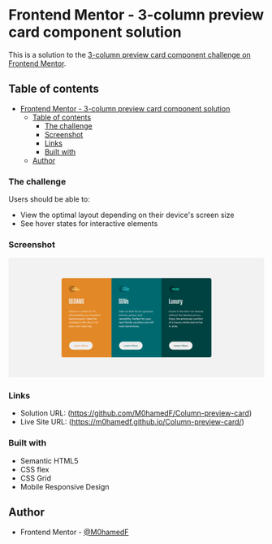 # Frontend Mentor - 3-column preview card component solution
This is a solution to the [3-column preview card component challenge on Frontend Mentor](https://www.frontendmentor.io/challenges/3column-preview-card-component-pH92eAR2-).

## Table of contents
- [Frontend Mentor - 3-column preview card component solution](#frontend-mentor---3-column-preview-card-component-solution)
  - [Table of contents](#table-of-contents)
    - [The challenge](#the-challenge)
    - [Screenshot](#screenshot)
    - [Links](#links)
    - [Built with](#built-with)
  - [Author](#author)

### The challenge
Users should be able to:
- View the optimal layout depending on their device's screen size
- See hover states for interactive elements

### Screenshot
![Status-Preview-Card](images/Screenshot.png)

### Links
- Solution URL: (https://github.com/M0hamedF/Column-preview-card)
- Live Site URL: (https://m0hamedf.github.io/Column-preview-card/)

### Built with
- Semantic HTML5
- CSS flex
- CSS Grid
- Mobile Responsive Design

## Author
- Frontend Mentor - [@M0hamedF](https://www.frontendmentor.io/profile/M0hamedF)